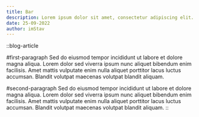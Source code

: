 ```yaml
---
title: Bar
description: Lorem ipsum dolor sit amet, consectetur adipiscing elit.
date: 25-09-2022
author: imStav
---
```


::blog-article

#first-paragraph
Sed do eiusmod tempor incididunt ut labore et dolore magna aliqua. Lorem dolor sed viverra ipsum nunc aliquet bibendum enim facilisis. Amet mattis vulputate enim nulla aliquet porttitor lacus luctus accumsan. Blandit volutpat maecenas volutpat blandit aliquam.

#second-paragraph
Sed do eiusmod tempor incididunt ut labore et dolore magna aliqua. Lorem dolor sed viverra ipsum nunc aliquet bibendum enim facilisis. Amet mattis vulputate enim nulla aliquet porttitor lacus luctus accumsan. Blandit volutpat maecenas volutpat blandit aliquam.
::
